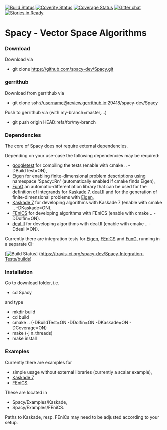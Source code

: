 [![Build Status](https://travis-ci.org/spacy-dev/Spacy.svg?branch=master)](https://travis-ci.org/spacy-dev/Spacy/builds)
[![Coverity Status](https://scan.coverity.com/projects/10277/badge.svg)](https://scan.coverity.com/projects/spacy)
[![Coverage Status](https://coveralls.io/repos/github/spacy-dev/Spacy/badge.svg?branch=master)](https://coveralls.io/github/spacy-dev/Spacy?branch=master)
[![Gitter chat](https://badges.gitter.im/spacy-dev/spacy.png)](https://gitter.im/spacy-dev/Spacy)
[![Stories in Ready](https://badge.waffle.io/spacy-dev/Spacy.svg?label=ready&title=Ready)](http://waffle.io/spacy-dev/Spacy)

# Spacy - Vector Space Algorithms

### Download
Download via
  - git clone https://github.com/spacy-dev/Spacy.git

### gerrithub
Download from gerrithub via
  - git clone ssh://username@review.gerrithub.io:29418/spacy-dev/Spacy

Push to gerrithub via (with my-branch=master,...)
  - git push origin HEAD:refs/for/my-branch

### Dependencies
The core of Spacy does not require external dependencies.

Depending on your use-case the following dependencies may be required:
  - [googletest](https://github.com/google/googletest) for compiling the tests (enable with cmake .. -DBuildTest=ON),
  - [Eigen](http://eigen.tuxfamily.org/) for enabling finite-dimensional problem descriptions using namespace 'Spacy::Rn' (automatically enabled if cmake finds Eigen),
  - [FunG](https://lubkoll.github.io/FunG) an automatic-differentiation library that can be used for the definition of integrands for [Kaskade 7](https://www.zib.de/projects/kaskade-7-finite-element-toolbox), [deal.II](http://dealii.org) and for the generation of finite-dimensional problems with [Eigen](http://eigen.tuxfamily.org/),
  - [Kaskade 7](https://www.zib.de/projects/kaskade-7-finite-element-toolbox) for developing algorithms with Kaskade 7 (enable with cmake .. -DKaskade=ON),
  - [FEniCS](https://fenicsproject.org) for developing algorithms with FEniCS (enable with cmake .. -DDolfin=ON).
  - [deal.II](http://dealii.org) for developing algorithms with deal.II (enable with cmake .. -DdealII=ON). 

Currently there are integration tests for [Eigen](http://eigen.tuxfamily.org/), [FEniCS](https://fenicsproject.org) and 
[FunG](https://lubkoll.github.io/FunG), running in a separate CI:

[![Build Status](https://travis-ci.org/spacy-dev/Spacy-Integration-Tests.svg?branch=master)]
(https://travis-ci.org/spacy-dev/Spacy-Integration-Tests/builds)

### Installation
Go to download folder, i.e.
  - cd Spacy
  
and type
  - mkdir build
  - cd build
  - cmake .. (-DBuildTest=ON -DDolfin=ON -DKaskade=ON -DCoverage=ON)
  - make (-j n_threads)
  - make install

### Examples
Currently there are examples for
  - simple usage without external libraries (currently a scalar example),
  - [Kaskade 7](https://www.zib.de/projects/kaskade-7-finite-element-toolbox),
  - [FEniCS](https://fenicsproject.org).

These are located in
 - Spacy/Examples/Kaskade,
 - Spacy/Examples/FEniCS.

Paths to Kaskade, resp. FEniCs may need to be adjusted according to your setup.



